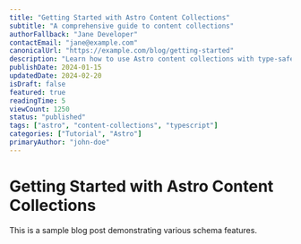 ```yaml
---
title: "Getting Started with Astro Content Collections"
subtitle: "A comprehensive guide to content collections"
authorFallback: "Jane Developer"
contactEmail: "jane@example.com"
canonicalUrl: "https://example.com/blog/getting-started"
description: "Learn how to use Astro content collections with type-safe schemas and validation."
publishDate: 2024-01-15
updatedDate: 2024-02-20
isDraft: false
featured: true
readingTime: 5
viewCount: 1250
status: "published"
tags: ["astro", "content-collections", "typescript"]
categories: ["Tutorial", "Astro"]
primaryAuthor: "john-doe"
---
```


# Getting Started with Astro Content Collections

This is a sample blog post demonstrating various schema features.
